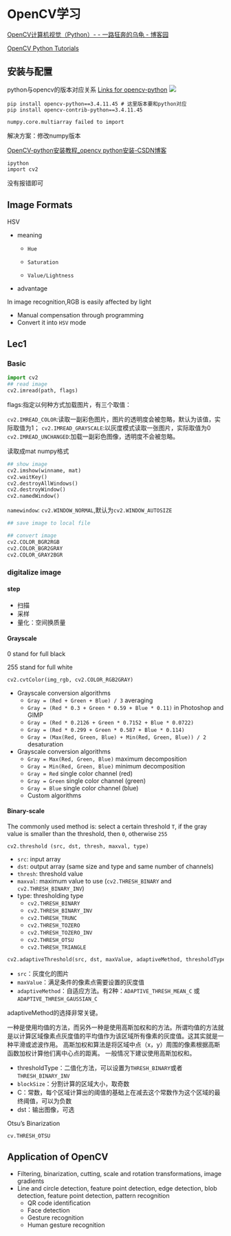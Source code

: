 # OpenCV学习

[OpenCV计算机视觉（Python）- - 一路狂奔的乌龟 - 博客园](https://www.cnblogs.com/GYH2003/collections/5918)

[OpenCV Python Tutorials](https://opencv-python-tutorials.readthedocs.io/zh/latest/)

## 安装与配置

python与opencv的版本对应关系
[Links for opencv-python](https://pypi.tuna.tsinghua.edu.cn/simple/opencv-python/)
![](https://philfan-pic.oss-cn-beijing.aliyuncs.com/img/20240914103526.png)


```shell title="安装"
pip install opencv-python==3.4.11.45 # 这里版本要和python对应
pip install opencv-contrib-python==3.4.11.45
```

```
numpy.core.multiarray failed to import
```

解决方案：修改numpy版本

[OpenCV-python安装教程\_opencv python安装-CSDN博客](https://blog.csdn.net/qq_41627235/article/details/87692748)

```shell title="验证方法"
ipython
import cv2
```
没有报错即可

## Image Formats

HSV

- meaning

  - `Hue`

  - `Saturation`

  - `Value/Lightness`

  

- advantage

In image recognition,RGB is easily affected by light

- Manual compensation through programming
- Convert it into `HSV` mode

## Lec1

### Basic 

```python
import cv2
## read image
cv2.imread(path, flags)

```

flags:指定以何种方式加载图片，有三个取值：

 `cv2.IMREAD_COLOR`:读取一副彩色图片，图片的透明度会被忽略，默认为该值，实际取值为1；
 `cv2.IMREAD_GRAYSCALE`:以灰度模式读取一张图片，实际取值为0
 `cv2.IMREAD_UNCHANGED`:加载一副彩色图像，透明度不会被忽略。



读取成mat numpy格式

```py
## show image
cv2.imshow(winname, mat)
cv2.waitKey()
cv2.destroyAllWindows()
cv2.destroyWindow()
cv2.namedWindow()
```

`namewindow`: `cv2.WINDOW_NORMAL`,默认为`cv2.WINDOW_AUTOSIZE`

```py
## save image to local file

```

```py
## convert image
cv2.COLOR_BGR2RGB
cv2.COLOR_BGR2GRAY
cv2.COLOR_GRAY2BGR 
```

### digitalize image

#### step

- 扫描
- 采样
- 量化：空间换质量

#### Grayscale

 0 stand for full black

255 stand for full white

```python
cv2.cvtColor(img_rgb, cv2.COLOR_RGB2GRAY)
```



- Grayscale conversion algorithms
  - `Gray = (Red + Green + Blue) / 3` averaging
  - `Gray = (Red * 0.3 + Green * 0.59 + Blue * 0.11)` in Photoshop and GIMP
  - `Gray = (Red * 0.2126 + Green * 0.7152 + Blue * 0.0722)`
  - `Gray = (Red * 0.299 + Green * 0.587 + Blue * 0.114)`
  - `Gray = (Max(Red, Green, Blue) + Min(Red, Green, Blue)) / 2` desaturation
- Grayscale conversion algorithms
  - `Gray = Max(Red, Green, Blue)` maximum decomposition
  - `Gray = Min(Red, Green, Blue)` minimum decomposition
  - `Gray = Red` single color channel (red)
  - `Gray = Green` single color channel (green)
  - `Gray = Blue` single color channel (blue)
  - Custom algorithms

#### Binary-scale

The commonly used method is: select a certain threshold `T`, if the gray value is smaller than the threshold, then `0`, otherwise `255`

```
cv2.threshold (src, dst, thresh, maxval, type)
```

- `src`: input array
- `dst`: output array (same size and type and same number of channels)
- `thresh`: threshold value
- `maxval`: maximum value to use (`cv2.THRESH_BINARY` and `cv2.THRESH_BINARY_INV`)
- type: thresholding type
  - `cv2.THRESH_BINARY`
  - `cv2.THRESH_BINARY_INV`
  - `cv2.THRESH_TRUNC`
  - `cv2.THRESH_TOZERO`
  - `cv2.THRESH_TOZERO_INV`
  - `cv2.THRESH_OTSU`
  - `cv2.THRESH_TRIANGLE`

```py
cv2.adaptiveThreshold(src, dst, maxValue, adaptiveMethod, thresholdType, blockSize, C)
```

- `src`：灰度化的图片
- `maxValue`：满足条件的像素点需要设置的灰度值
- `adaptiveMethod`：自适应方法。有2种：`ADAPTIVE_THRESH_MEAN_C` 或 `ADAPTIVE_THRESH_GAUSSIAN_C`

adaptiveMethod的选择非常关键。

一种是使用均值的方法，而另外一种是使用高斯加权和的方法。所谓均值的方法就是以计算区域像素点灰度值的平均值作为该区域所有像素的灰度值。这其实就是一种平滑或滤波作用。
高斯加权和算法是将区域中点（x，y）周围的像素根据高斯函数加权计算他们离中心点的距离。
一般情况下建议使用高斯加权和。

- thresholdType：二值化方法，可以设置为`THRESH_BINARY`或者`THRESH_BINARY_INV`
- `blockSize`：分割计算的区域大小，取奇数
- C：常数，每个区域计算出的阈值的基础上在减去这个常数作为这个区域的最终阈值，可以为负数
- dst：输出图像，可选



Otsu’s Binarization

```
cv.THRESH_OTSU
```



## Application of OpenCV

- Filtering, binarization, cutting, scale and rotation transformations, image gradients
- Line and circle detection, feature point detection, edge detection, blob detection, feature point detection, pattern recognition
  - QR code identification
  - Face detection
  - Gesture recognition
  - Human gesture recognition